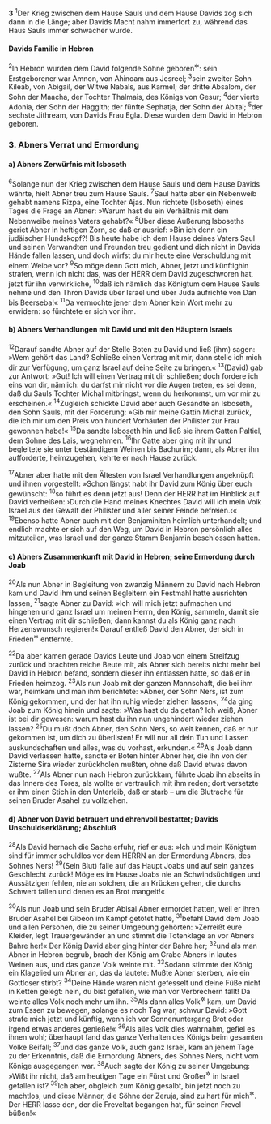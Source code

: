 __3__
<sup>1</sup>Der Krieg zwischen dem Hause Sauls und dem Hause Davids zog sich dann in die Länge; aber Davids Macht nahm immerfort zu, während das Haus Sauls immer schwächer wurde.

#### Davids Familie in Hebron

<sup>2</sup>In Hebron wurden dem David folgende Söhne geboren<sup title="vgl. 1.Chr 3,1-4">&#x2732;</sup>: sein Erstgeborener war Amnon, von Ahinoam aus Jesreel;
<sup>3</sup>sein zweiter Sohn Kileab, von Abigail, der Witwe Nabals, aus Karmel; der dritte Absalom, der Sohn der Maacha, der Tochter Thalmais, des Königs von Gesur;
<sup>4</sup>der vierte Adonia, der Sohn der Haggith; der fünfte Sephatja, der Sohn der Abital;
<sup>5</sup>der sechste Jithream, von Davids Frau Egla. Diese wurden dem David in Hebron geboren.

### 3. Abners Verrat und Ermordung

#### a) Abners Zerwürfnis mit Isboseth

<sup>6</sup>Solange nun der Krieg zwischen dem Hause Sauls und dem Hause Davids währte, hielt Abner treu zum Hause Sauls.
<sup>7</sup>Saul hatte aber ein Nebenweib gehabt namens Rizpa, eine Tochter Ajas. Nun richtete (Isboseth) eines Tages die Frage an Abner: »Warum hast du ein Verhältnis mit dem Nebenweibe meines Vaters gehabt?«
<sup>8</sup>Über diese Äußerung Isboseths geriet Abner in heftigen Zorn, so daß er ausrief: »Bin ich denn ein judäischer Hundskopf?! Bis heute habe ich dem Hause deines Vaters Saul und seinen Verwandten und Freunden treu gedient und dich nicht in Davids Hände fallen lassen, und doch wirfst du mir heute eine Verschuldung mit einem Weibe vor?
<sup>9</sup>So möge denn Gott mich, Abner, jetzt und künftighin strafen, wenn ich nicht das, was der HERR dem David zugeschworen hat, jetzt für ihn verwirkliche,
<sup>10</sup>daß ich nämlich das Königtum dem Hause Sauls nehme und den Thron Davids über Israel und über Juda aufrichte von Dan bis Beerseba!«
<sup>11</sup>Da vermochte jener dem Abner kein Wort mehr zu erwidern: so fürchtete er sich vor ihm.

#### b) Abners Verhandlungen mit David und mit den Häuptern Israels

<sup>12</sup>Darauf sandte Abner auf der Stelle Boten zu David und ließ (ihm) sagen: »Wem gehört das Land? Schließe einen Vertrag mit mir, dann stelle ich mich dir zur Verfügung, um ganz Israel auf deine Seite zu bringen.«
<sup>13</sup>(David) gab zur Antwort: »Gut! Ich will einen Vertrag mit dir schließen; doch fordere ich eins von dir, nämlich: du darfst mir nicht vor die Augen treten, es sei denn, daß du Sauls Tochter Michal mitbringst, wenn du herkommst, um vor mir zu erscheinen.«
<sup>14</sup>Zugleich schickte David aber auch Gesandte an Isboseth, den Sohn Sauls, mit der Forderung: »Gib mir meine Gattin Michal zurück, die ich mir um den Preis von hundert Vorhäuten der Philister zur Frau gewonnen habe!«
<sup>15</sup>Da sandte Isboseth hin und ließ sie ihrem Gatten Paltiel, dem Sohne des Lais, wegnehmen.
<sup>16</sup>Ihr Gatte aber ging mit ihr und begleitete sie unter beständigem Weinen bis Bachurim; dann, als Abner ihn aufforderte, heimzugehen, kehrte er nach Hause zurück.

<sup>17</sup>Abner aber hatte mit den Ältesten von Israel Verhandlungen angeknüpft und ihnen vorgestellt: »Schon längst habt ihr David zum König über euch gewünscht:
<sup>18</sup>so führt es denn jetzt aus! Denn der HERR hat im Hinblick auf David verheißen: ›Durch die Hand meines Knechtes David will ich mein Volk Israel aus der Gewalt der Philister und aller seiner Feinde befreien.‹«
<sup>19</sup>Ebenso hatte Abner auch mit den Benjaminiten heimlich unterhandelt; und endlich machte er sich auf den Weg, um David in Hebron persönlich alles mitzuteilen, was Israel und der ganze Stamm Benjamin beschlossen hatten.

#### c) Abners Zusammenkunft mit David in Hebron; seine Ermordung durch Joab

<sup>20</sup>Als nun Abner in Begleitung von zwanzig Männern zu David nach Hebron kam und David ihm und seinen Begleitern ein Festmahl hatte ausrichten lassen,
<sup>21</sup>sagte Abner zu David: »Ich will mich jetzt aufmachen und hingehen und ganz Israel um meinen Herrn, den König, sammeln, damit sie einen Vertrag mit dir schließen; dann kannst du als König ganz nach Herzenswunsch regieren!« Darauf entließ David den Abner, der sich in Frieden<sup title="= ungehindert">&#x2732;</sup> entfernte.

<sup>22</sup>Da aber kamen gerade Davids Leute und Joab von einem Streifzug zurück und brachten reiche Beute mit, als Abner sich bereits nicht mehr bei David in Hebron befand, sondern dieser ihn entlassen hatte, so daß er in Frieden heimzog.
<sup>23</sup>Als nun Joab mit der ganzen Mannschaft, die bei ihm war, heimkam und man ihm berichtete: »Abner, der Sohn Ners, ist zum König gekommen, und der hat ihn ruhig wieder ziehen lassen«,
<sup>24</sup>da ging Joab zum König hinein und sagte: »Was hast du da getan? Ich weiß, Abner ist bei dir gewesen: warum hast du ihn nun ungehindert wieder ziehen lassen?
<sup>25</sup>Du mußt doch Abner, den Sohn Ners, so weit kennen, daß er nur gekommen ist, um dich zu überlisten! Er will nur all dein Tun und Lassen auskundschaften und alles, was du vorhast, erkunden.«
<sup>26</sup>Als Joab dann David verlassen hatte, sandte er Boten hinter Abner her, die ihn von der Zisterne Sira wieder zurückholen mußten, ohne daß David etwas davon wußte.
<sup>27</sup>Als Abner nun nach Hebron zurückkam, führte Joab ihn abseits in das Innere des Tores, als wollte er vertraulich mit ihm reden; dort versetzte er ihm einen Stich in den Unterleib, daß er starb – um die Blutrache für seinen Bruder Asahel zu vollziehen.

#### d) Abner von David betrauert und ehrenvoll bestattet; Davids Unschuldserklärung; Abschluß

<sup>28</sup>Als David hernach die Sache erfuhr, rief er aus: »Ich und mein Königtum sind für immer schuldlos vor dem HERRN an der Ermordung Abners, des Sohnes Ners!
<sup>29</sup>(Sein Blut) falle auf das Haupt Joabs und auf sein ganzes Geschlecht zurück! Möge es im Hause Joabs nie an Schwindsüchtigen und Aussätzigen fehlen, nie an solchen, die an Krücken gehen, die durchs Schwert fallen und denen es an Brot mangelt!«

<sup>30</sup>Als nun Joab und sein Bruder Abisai Abner ermordet hatten, weil er ihren Bruder Asahel bei Gibeon im Kampf getötet hatte,
<sup>31</sup>befahl David dem Joab und allen Personen, die zu seiner Umgebung gehörten: »Zerreißt eure Kleider, legt Trauergewänder an und stimmt die Totenklage an vor Abners Bahre her!« Der König David aber ging hinter der Bahre her;
<sup>32</sup>und als man Abner in Hebron begrub, brach der König am Grabe Abners in lautes Weinen aus, und das ganze Volk weinte mit.
<sup>33</sup>Sodann stimmte der König ein Klagelied um Abner an, das da lautete:
Mußte Abner sterben,
wie ein Gottloser stirbt?
<sup>34</sup>Deine Hände waren nicht gefesselt
und deine Füße nicht in Ketten gelegt:
nein, du bist gefallen, wie man vor Verbrechern fällt!
Da weinte alles Volk noch mehr um ihn.
<sup>35</sup>Als dann alles Volk<sup title="= alle Anwesenden">&#x2732;</sup> kam, um David zum Essen zu bewegen, solange es noch Tag war, schwur David: »Gott strafe mich jetzt und künftig, wenn ich vor Sonnenuntergang Brot oder irgend etwas anderes genieße!«
<sup>36</sup>Als alles Volk dies wahrnahm, gefiel es ihnen wohl; überhaupt fand das ganze Verhalten des Königs beim gesamten Volke Beifall;
<sup>37</sup>und das ganze Volk, auch ganz Israel, kam an jenem Tage zu der Erkenntnis, daß die Ermordung Abners, des Sohnes Ners, nicht vom Könige ausgegangen war.
<sup>38</sup>Auch sagte der König zu seiner Umgebung: »Wißt ihr nicht, daß am heutigen Tage ein Fürst und Großer<sup title="oder: ein großer Feldherr">&#x2732;</sup> in Israel gefallen ist?
<sup>39</sup>Ich aber, obgleich zum König gesalbt, bin jetzt noch zu machtlos, und diese Männer, die Söhne der Zeruja, sind zu hart für mich<sup title="= mir durch ihre Gewalttätigkeit überlegen">&#x2732;</sup>. Der HERR lasse den, der die Freveltat begangen hat, für seinen Frevel büßen!«